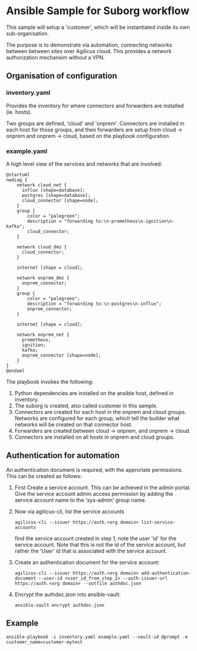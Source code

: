 # Ansible Sample for Suborg workflow

This sample will setup a 'customer', which will be instantiated inside its own sub-organisation.

The purpose is to demonstrate via automation, connecting networks between between sites over Agilicus cloud.
This provides a network authorization mechansim without a VPN.

## Organisation of configuration

### inventory.yaml

Provides the inventory for where connectors and forwarders are installed (ie. hosts).

Two groups are defined, 'cloud' and 'onprem'.  Connectors are installed in each host for those groups, and then
forwarders are setup from cloud -> onprem and onprem -> cloud, based on the playbook configuration.

### example.yaml

A high level view of the services and networks that are involved:

```plantuml
@startuml
nwdiag {
    network cloud_net {
      influx [shape=database];
      postgres [shape=database];
      cloud_connector [shape=node];
    }
    group {
        color = "palegreen";
        description = "forwarding to:\n-prometheus\n-ignition\n-kafka";
        cloud_connector;
    }

    network cloud_dmz {
      cloud_connector;
    }
    
    internet [shape = cloud];
    
    network onprem_dmz {
      onprem_connector;
    }
    group {
        color = "palegreen";
        description = "forwarding to:\n-postgres\n-influx";
        onprem_connector;
    }

    internet [shape = cloud];

    network onprem_net {
      prometheus;
      ignition;
      kafka;
      onprem_connector [shape=node];
    }
}
@enduml
```

The playbook invokes the following:

1. Python dependencies are installed on the ansible host, defined in inventory.
2. The suborg is created, also called customer in this sample.
3. Connectors are created for each host in the onprem and cloud groups. Networks are configured for each group, which tell the builder what networks will be created on that connector host.
4. Forwarders are created between cloud -> onprem, and onprem -> cloud.
5. Connectors are installed on all hosts in onprem and cloud groups.

## Authentication for automation

An authentication document is required, with the approriate permissions. This can be created as follows:

1.  First Create a service account. This can be achieved in the admin portal. 
    Give the service account admin access permission by adding the service account name
    to the 'sys-admin' group name.
    
2.  Now via agilicus-cli, list the service accounts
	```
	agilicus-cli --issuer https://auth.<org domain> list-service-accounts
	```
    find the service account created in step 1, note the
    user 'id' for the service account.  Note that this is not the id of the service account,
    but rather the 'User' id that is associated with the service account.
    
3.  Create an authentication document for the service account:
	```
	agilicus-cli --issuer https://auth.<org domain> add-authentication-document --user-id <user_id_from_step_2> --auth-issuer-url https://auth.<org domain> --outfile authdoc.json
	```

4. Encrypt the authdoc.json into ansible-vault:
	```
	ansible-vault encrypt authdoc.json
	```


## Example

```
ansible-playbook -i inventory.yaml example.yaml --vault-id @prompt -e customer_name=customer-mytest
```
